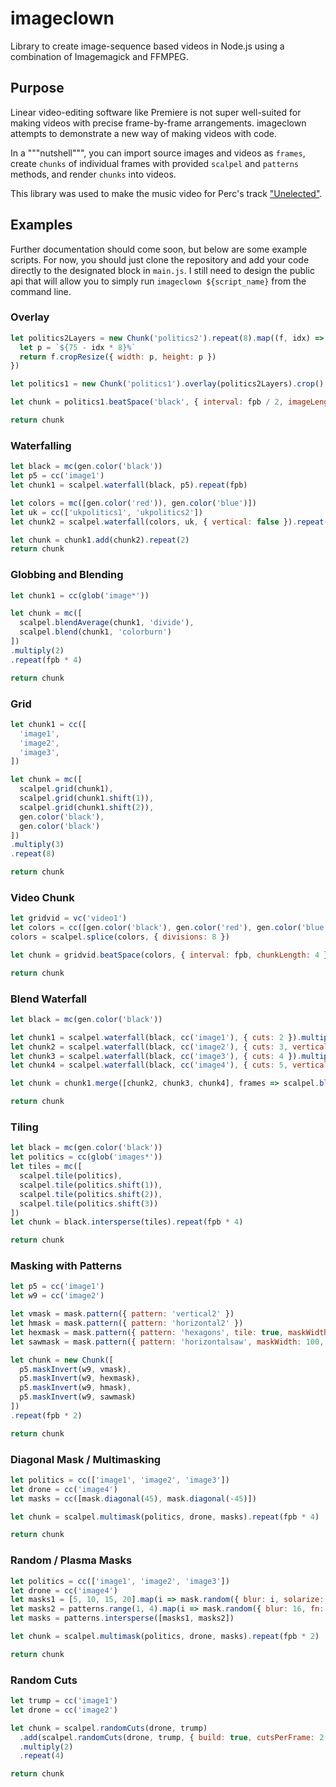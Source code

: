 # imageclown
Library to create image-sequence based videos in Node.js using a combination of Imagemagick and FFMPEG.

## Purpose

Linear video-editing software like Premiere is not super well-suited for making videos with precise
frame-by-frame arrangements. imageclown attempts to demonstrate a new way of making videos with code.

In a """nutshell""", you can import source images and videos as `frames`, create `chunks` of individual frames with provided `scalpel` and `patterns` methods, and render `chunks` into videos.

This library was used to make the music video for Perc's track ["Unelected"](https://www.youtube.com/watch?v=vmHr9dUhclo).

## Examples

Further documentation should come soon, but below are some example scripts. For now, you should just clone the repository
and add your code directly to the designated block in `main.js`. I still need to design the public api that will allow
you to simply run `imageclown ${script_name}` from the command line.

### Overlay
```js
let politics2Layers = new Chunk('politics2').repeat(8).map((f, idx) => {
  let p = `${75 - idx * 8}%`
  return f.cropResize({ width: p, height: p })
})

let politics1 = new Chunk('politics1').overlay(politics2Layers).crop().repeat(64)

let chunk = politics1.beatSpace('black', { interval: fpb / 2, imageLength: 2, chunkLength: 3 })

return chunk
```

### Waterfalling
```js
let black = mc(gen.color('black'))
let p5 = cc('image1')
let chunk1 = scalpel.waterfall(black, p5).repeat(fpb)

let colors = mc([gen.color('red')), gen.color('blue')])
let uk = cc(['ukpolitics1', 'ukpolitics2'])
let chunk2 = scalpel.waterfall(colors, uk, { vertical: false }).repeat(fpb)

let chunk = chunk1.add(chunk2).repeat(2)
return chunk
```

### Globbing and Blending
```js
let chunk1 = cc(glob('image*'))

let chunk = mc([
  scalpel.blendAverage(chunk1, 'divide'),
  scalpel.blend(chunk1, 'colorburn')
])
.multiply(2)
.repeat(fpb * 4)

return chunk
```

### Grid
```js
let chunk1 = cc([
  'image1',
  'image2',
  'image3',
])

let chunk = mc([
  scalpel.grid(chunk1),
  scalpel.grid(chunk1.shift(1)),
  scalpel.grid(chunk1.shift(2)),
  gen.color('black'),
  gen.color('black')
])
.multiply(3)
.repeat(8)

return chunk
```

### Video Chunk
```js
let gridvid = vc('video1')
let colors = cc([gen.color('black'), gen.color('red'), gen.color('blue')])
colors = scalpel.splice(colors, { divisions: 8 })

let chunk = gridvid.beatSpace(colors, { interval: fpb, chunkLength: 4 }).repeat(4)

return chunk
```

### Blend Waterfall
```js
let black = mc(gen.color('black'))

let chunk1 = scalpel.waterfall(black, cc('image1'), { cuts: 2 }).multiply(4).repeat(fpb)
let chunk2 = scalpel.waterfall(black, cc('image2'), { cuts: 3, vertical: false }).multiply(2).repeat(fpb)
let chunk3 = scalpel.waterfall(black, cc('image3'), { cuts: 4 }).multiply(7).repeat(fpb)
let chunk4 = scalpel.waterfall(black, cc('image4'), { cuts: 5, vertical: false }).multiply(3)

let chunk = chunk1.merge([chunk2, chunk3, chunk4], frames => scalpel.blend(frames, 'modulusadd'))

return chunk
```

### Tiling
```js
let black = mc(gen.color('black'))
let politics = cc(glob('images*'))
let tiles = mc([
  scalpel.tile(politics),
  scalpel.tile(politics.shift(1)),
  scalpel.tile(politics.shift(2)),
  scalpel.tile(politics.shift(3))
])
let chunk = black.intersperse(tiles).repeat(fpb * 4)

return chunk
```

### Masking with Patterns
```js
let p5 = cc('image1')
let w9 = cc('image2')

let vmask = mask.pattern({ pattern: 'vertical2' })
let hmask = mask.pattern({ pattern: 'horizontal2' })
let hexmask = mask.pattern({ pattern: 'hexagons', tile: true, maskWidth: 200 })
let sawmask = mask.pattern({ pattern: 'horizontalsaw', maskWidth: 100, tile: true })

let chunk = new Chunk([
  p5.maskInvert(w9, vmask),
  p5.maskInvert(w9, hexmask),
  p5.maskInvert(w9, hmask),
  p5.maskInvert(w9, sawmask)
])
.repeat(fpb * 2)

return chunk
```

### Diagonal Mask / Multimasking
```js
let politics = cc(['image1', 'image2', 'image3'])
let drone = cc('image4')
let masks = cc([mask.diagonal(45), mask.diagonal(-45)])

let chunk = scalpel.multimask(politics, drone, masks).repeat(fpb * 4)

return chunk
```

### Random / Plasma Masks
```js
let politics = cc(['image1', 'image2', 'image3'])
let drone = cc('image4')
let masks1 = [5, 10, 15, 20].map(i => mask.random({ blur: i, solarize: '50%' }))
let masks2 = patterns.range(1, 4).map(i => mask.random({ blur: 16, fn: `Sinusoid ${i},90` }))
let masks = patterns.intersperse([masks1, masks2])

let chunk = scalpel.multimask(politics, drone, masks).repeat(fpb * 2)

return chunk
```

### Random Cuts
```js
let trump = cc('image1')
let drone = cc('image2')

let chunk = scalpel.randomCuts(drone, trump)
  .add(scalpel.randomCuts(drone, trump, { build: true, cutsPerFrame: 2 }))
  .multiply(2)
  .repeat(4)

return chunk
```
